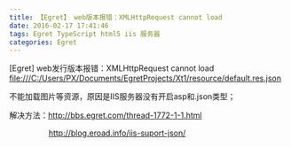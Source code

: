 ```yaml
---
title: 【Egret】 web版本报错：XMLHttpRequest cannot load
date: 2016-02-17 17:41:46
tags: Egret TypeScript html5 iis 服务器
categories: Egret
---
```


<!--more-->


<p>[Egret] web发行版本报错：XMLHttpRequest cannot load <a target="_blank" href="http://bbs.egret.com/file:///C:/Users/PX/Documents/EgretProjects/Xt1/resource/default.res.json" target="_blank">
file:///C:/Users/PX/Documents/EgretProjects/Xt1/resource/default.res.json</a></p>
<p>不能加载图片等资源，原因是IIS服务器没有开启asp和.json类型；</p>
<p>解决方法：<a target="_blank" href="http://bbs.egret.com/thread-1772-1-1.html" target="_blank">http://bbs.egret.com/thread-1772-1-1.html</a></p>
<p>&nbsp;&nbsp;&nbsp;&nbsp;&nbsp;&nbsp;&nbsp;&nbsp;&nbsp;&nbsp;&nbsp;&nbsp;&nbsp;&nbsp;&nbsp; &nbsp; <a target="_blank" href="http://blog.eroad.info/iis-suport-json/" target="_blank">
http://blog.eroad.info/iis-suport-json/</a></p>
<p>&nbsp;</p>
